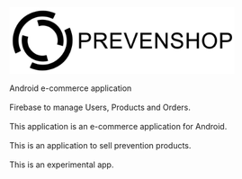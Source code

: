 <img src="images/logo.png" width="400">

Android e-commerce application 
<br>
<br>
Firebase to manage Users, Products and Orders.
<br>
<br>
This application is an e-commerce application for Android.
<br>
<br>
This is an application to sell prevention products.
<br>
<br>
This is an experimental app.
